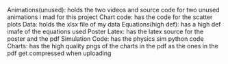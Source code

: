 Animations(unused): holds the two videos and source code for two unused animations i mad for this project
Chart code: has the code for the scatter plots
Data: holds the xlsx file of my data
Equations(high def): has a high def imafe of the equations used
Poster Latex: has the latex source for the poster and the pdf
Simulation Code: has the physics sim python code
Charts: has the high quality pngs of the charts in the pdf as the ones in the pdf get compressed when uploading
